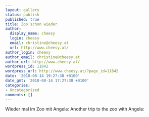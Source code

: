 ```yaml
---
layout: gallery
status: publish
published: true
title: Zoo schon wieder
author:
  display_name: cheesy
  login: cheesy
  email: christine@cheesy.at
  url: http://www.cheesy.at/
author_login: cheesy
author_email: christine@cheesy.at
author_url: http://www.cheesy.at/
wordpress_id: 11842
wordpress_url: http://www.cheesy.at/?page_id=11842
date: '2010-08-14 19:27:38 +0100'
date_gmt: '2010-08-14 17:27:38 +0100'
categories:
- Uncategorized
comments: []
---
```

<!--:de-->Wieder mal im Zoo mit Angela:
<!--:--><!--:en-->Another trip to the zoo with Angela:
<!--:-->
